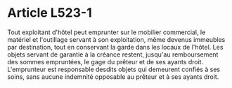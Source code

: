 # Article L523-1

Tout exploitant d'hôtel peut emprunter sur le mobilier commercial, le matériel et l'outillage servant à son exploitation, même devenus immeubles par destination, tout en conservant la garde dans les locaux de l'hôtel.   Les objets servant de garantie à la créance restent, jusqu'au remboursement des sommes empruntées, le gage du prêteur et de ses ayants droit.   L'emprunteur est responsable desdits objets qui demeurent confiés à ses soins, sans aucune indemnité opposable au prêteur et à ses ayants droit.